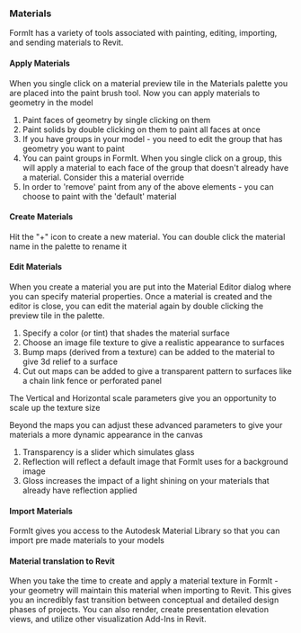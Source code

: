 ### Materials
FormIt has a variety of tools associated with painting, editing, importing, and sending materials to Revit.

#### Apply Materials
When you single click on a material preview tile in the Materials palette you are placed into the paint brush tool. Now you can apply materials to geometry in the model

1. Paint faces of geometry by single clicking on them
2. Paint solids by double clicking on them to paint all faces at once
3. If you have groups in your model - you need to edit the group that has geometry you want to paint
3. You can paint groups in FormIt. When you single click on a group, this will apply a material to each face of the group that doesn't already have a material. Consider this a material override
4. In order to 'remove' paint from any of the above elements - you can choose to paint with the 'default' material

#### Create Materials
Hit the "+" icon to create a new material. You can double click the material name in the palette to rename it

#### Edit Materials
When you create a material you are put into the Material Editor dialog where you can specify material properties. Once a material is created and the editor is close, you can edit the material again by double clicking the preview tile in the palette. 

1. Specify a color (or tint) that shades the material surface
2. Choose an image file texture to give a realistic appearance to surfaces
3. Bump maps (derived from a texture) can be added to the material to give 3d relief to a surface
4. Cut out maps can be added to give a transparent pattern to surfaces like a chain link fence or perforated panel

The Vertical and Horizontal scale parameters give you an opportunity to scale up the texture size

Beyond the maps you can adjust these advanced parameters to give your materials a more dynamic appearance in the canvas

1. Transparency is a slider which simulates glass
3. Reflection will reflect a default image that FormIt uses for a background image
2. Gloss increases the impact of a light shining on your materials that already have reflection applied

#### Import Materials
FormIt gives you access to the Autodesk Material Library so that you can import pre made materials to your models

#### Material translation to Revit
When you take the time to create and apply a material texture in FormIt - your geometry will maintain this material when importing to Revit. This gives you an incredibly fast transition between conceptual and detailed design phases of projects. You can also render, create presentation elevation views, and utilize other visualization Add-Ins in Revit.










